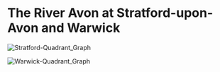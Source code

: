 # The River Avon at Stratford-upon-Avon and Warwick

![Stratford-Quadrant_Graph](https://github.com/Abbey-Chapman/River-Avon/blob/master/Stratford-Quadrant_Graph.png)

![Warwick-Quadrant_Graph](https://github.com/Abbey-Chapman/River-Avon/blob/master/Warwick-Quadrant_Graph.png)
